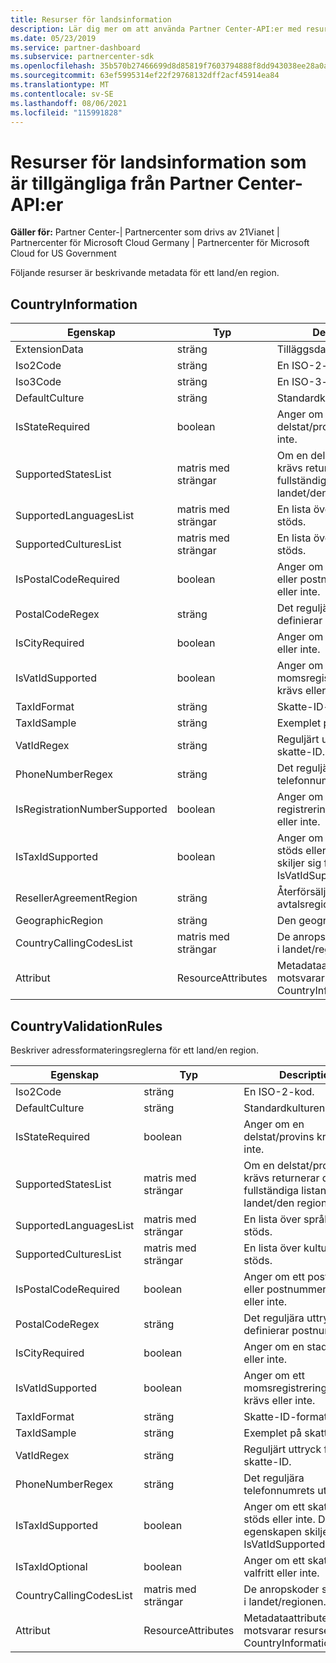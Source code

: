 ```yaml
---
title: Resurser för landsinformation
description: Lär dig mer om att använda Partner Center-API:er med resurser för landsinformation och beskrivande metadata relaterade till ett visst land eller en viss region.
ms.date: 05/23/2019
ms.service: partner-dashboard
ms.subservice: partnercenter-sdk
ms.openlocfilehash: 35b570b27466699d8d85819f7603794888f8dd943038ee28a0a734b7ef9aa0d1
ms.sourcegitcommit: 63ef5995314ef22f29768132dff2acf45914ea84
ms.translationtype: MT
ms.contentlocale: sv-SE
ms.lasthandoff: 08/06/2021
ms.locfileid: "115991828"
---
```

# <a name="country-information-resources-available-from-partner-center-apis"></a>Resurser för landsinformation som är tillgängliga från Partner Center-API:er

**Gäller för:** Partner Center-| Partnercenter som drivs av 21Vianet | Partnercenter för Microsoft Cloud Germany | Partnercenter för Microsoft Cloud for US Government

Följande resurser är beskrivande metadata för ett land/en region.

## <a name="countryinformation"></a>CountryInformation

| Egenskap                      | Typ               | Description                                                                                        |
|-------------------------------|--------------------|----------------------------------------------------------------------------------------------------|
| ExtensionData                 | sträng             | Tilläggsdata.                                                                                |
| Iso2Code                      | sträng             | En ISO-2-kod.                                                                                     |
| Iso3Code                      | sträng             | En ISO-3-kod.                                                                                     |
| DefaultCulture                | sträng             | Standardkulturen.                                                                               |
| IsStateRequired               | boolean            | Anger om en delstat/provins krävs eller inte.                                             |
| SupportedStatesList           | matris med strängar   | Om en delstat/provins krävs returnerar den fullständiga listan för det landet/den regionen.                    |
| SupportedLanguagesList        | matris med strängar   | En lista över språk som stöds.                                                                     |
| SupportedCulturesList         | matris med strängar   | En lista över kulturer som stöds.                                                                      |
| IsPostalCodeRequired          | boolean            | Anger om ett postnummer eller postnummer krävs eller inte.                                    |
| PostalCodeRegex               | sträng             | Det reguljära uttryck som definierar postnummer.                                          |
| IsCityRequired                | boolean            | Anger om en stad krävs eller inte.                                                       |
| IsVatIdSupported              | boolean            | Anger om ett momsregistreringsnummer krävs eller inte.                                                     |
| TaxIdFormat                   | sträng             | Skatte-ID-formatet.                                                                                 |
| TaxIdSample                   | sträng             | Exemplet på skatte-ID.                                                                                 |
| VatIdRegex                    | sträng             | Reguljärt uttryck för skatte-ID.                                                                     |
| PhoneNumberRegex              | sträng             | Det reguljära telefonnumrets uttryck.                                                               |
| IsRegistrationNumberSupported | boolean            | Anger om ett registreringsnummer stöds eller inte.                                       |
| IsTaxIdSupported              | boolean            | Anger om ett skatte-ID stöds eller inte. Detta skiljer sig från IsVatIdSupported. |
| ResellerAgreementRegion       | sträng             | Återförsäljares avtalsregion.                                                                     |
| GeographicRegion              | sträng             | Den geografiska regionen.                                                                             |
| CountryCallingCodesList       | matris med strängar   | De anropskoder som stöds i landet/regionen.                                                 |
| Attribut                    | ResourceAttributes | Metadataattributen som motsvarar resursen CountryInformation.                          |

## <a name="countryvalidationrules"></a>CountryValidationRules

Beskriver adressformateringsreglerna för ett land/en region.

| Egenskap                | Typ               | Description                                                                                        |
|-------------------------|--------------------|----------------------------------------------------------------------------------------------------|
| Iso2Code                | sträng             | En ISO-2-kod.                                                                                     |
| DefaultCulture          | sträng             | Standardkulturen.                                                                               |
| IsStateRequired         | boolean            | Anger om en delstat/provins krävs eller inte.                                             |
| SupportedStatesList     | matris med strängar   | Om en delstat/provins krävs returnerar den fullständiga listan för det landet/den regionen.                    |
| SupportedLanguagesList  | matris med strängar   | En lista över språk som stöds.                                                                     |
| SupportedCulturesList   | matris med strängar   | En lista över kulturer som stöds.                                                                      |
| IsPostalCodeRequired    | boolean            | Anger om ett postnummer eller postnummer krävs eller inte.                                    |
| PostalCodeRegex         | sträng             | Det reguljära uttryck som definierar postnummer.                                          |
| IsCityRequired          | boolean            | Anger om en stad krävs eller inte.                                                       |
| IsVatIdSupported        | boolean            | Anger om ett momsregistreringsnummer krävs eller inte.                                                     |
| TaxIdFormat             | sträng             | Skatte-ID-formatet.                                                                                 |
| TaxIdSample             | sträng             | Exemplet på skatte-ID.                                                                                 |
| VatIdRegex              | sträng             | Reguljärt uttryck för skatte-ID.                                                                     |
| PhoneNumberRegex        | sträng             | Det reguljära telefonnumrets uttryck.                                                               |
| IsTaxIdSupported        | boolean            | Anger om ett skatte-ID stöds eller inte. Den här egenskapen skiljer sig från IsVatIdSupported. |
| IsTaxIdOptional         | boolean            | Anger om ett skatte-ID är valfritt eller inte.                                                     |
| CountryCallingCodesList | matris med strängar   | De anropskoder som stöds i landet/regionen.                                                 |
| Attribut              | ResourceAttributes | Metadataattributen som motsvarar resursen CountryInformation.                          |
